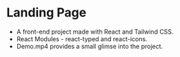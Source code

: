 # Landing Page

 - A front-end project made with React and Tailwind CSS. 
 - React Modules - react-typed and react-icons.
 - Demo.mp4 provides a small glimse into the project. 
